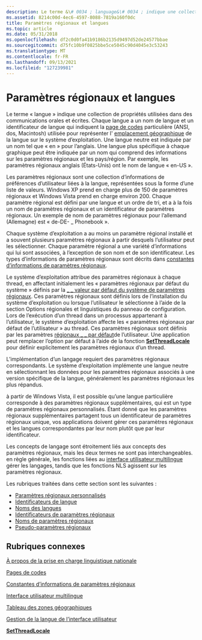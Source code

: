 ```yaml
---
description: Le terme &\# 0034 ; language&\# 0034 ; indique une collection de propriétés utilisées dans des communications orales et écrites.
ms.assetid: 8214c00d-4ec6-4597-8088-7819a160f0dc
title: Paramètres régionaux et langues
ms.topic: article
ms.date: 05/31/2018
ms.openlocfilehash: df2c0d0fa41b9186b2135d9497d52de24577bbae
ms.sourcegitcommit: d75fc10b9f0825bbe5ce5045c90d4045e3c53243
ms.translationtype: MT
ms.contentlocale: fr-FR
ms.lasthandoff: 09/13/2021
ms.locfileid: "127239981"
---
```

# <a name="locales-and-languages"></a>Paramètres régionaux et langues

Le terme « langue » indique une collection de propriétés utilisées dans des communications orales et écrites. Chaque langue a un nom de langue et un identificateur de langue qui indiquent la [page de codes](code-pages.md) particulière (ANSI, dos, Macintosh) utilisée pour représenter l' [emplacement géographique](table-of-geographical-locations.md) de la langue sur le système d’exploitation. Une langue neutre est indiquée par un nom tel que « en » pour l’anglais. Une langue plus spécifique à chaque graphique peut être indiquée par un nom qui comprend des informations sur les paramètres régionaux et les pays/région. Par exemple, les paramètres régionaux anglais (États-Unis) ont le nom de langue « en-US ».

Les paramètres régionaux sont une collection d’informations de préférences d’utilisateur liées à la langue, représentées sous la forme d’une liste de valeurs. Windows XP prend en charge plus de 150 de paramètres régionaux et Windows Vista prend en charge environ 200. Chaque paramètre régional est défini par une langue et un ordre de tri, et a à la fois un nom de paramètres régionaux et un identificateur de paramètres régionaux. Un exemple de nom de paramètres régionaux pour l’allemand (Allemagne) est « de-DE- \_ Phonebook ».

Chaque système d’exploitation a au moins un paramètre régional installé et a souvent plusieurs paramètres régionaux à partir desquels l’utilisateur peut les sélectionner. Chaque paramètre régional a une variété d’informations qui lui sont associées, à l’exception de son nom et de son identificateur. Les types d’informations de paramètres régionaux sont décrits dans [constantes d’informations de paramètres régionaux](locale-information-constants.md).

Le système d’exploitation attribue des paramètres régionaux à chaque thread, en affectant initialement les « paramètres régionaux par défaut du système » définis par la [ \_ \_ valeur par défaut du système de paramètres régionaux](locale-system-default.md). Ces paramètres régionaux sont définis lors de l’installation du système d’exploitation ou lorsque l’utilisateur le sélectionne à l’aide de la section Options régionales et linguistiques du panneau de configuration. Lors de l’exécution d’un thread dans un processus appartenant à l’utilisateur, le système d’exploitation affecte les « paramètres régionaux par défaut de l’utilisateur » au thread. Ces paramètres régionaux sont définis par les paramètres [régionaux \_ \_ par défaut](locale-user-default.md)de l’utilisateur. Une application peut remplacer l’option par défaut à l’aide de la fonction [**SetThreadLocale**](/windows/desktop/api/Winnls/nf-winnls-setthreadlocale) pour définir explicitement les paramètres régionaux d’un thread.

L’implémentation d’un langage requiert des paramètres régionaux correspondants. Le système d’exploitation implémente une langue neutre en sélectionnant les données pour les paramètres régionaux associés à une version spécifique de la langue, généralement les paramètres régionaux les plus répandus.

à partir de Windows Vista, il est possible qu’une langue particulière corresponde à des paramètres régionaux supplémentaires, qui est un type de paramètres régionaux personnalisés. Étant donné que les paramètres régionaux supplémentaires partagent tous un identificateur de paramètres régionaux unique, vos applications doivent gérer ces paramètres régionaux et les langues correspondantes par leur nom plutôt que par leur identificateur.

Les concepts de langage sont étroitement liés aux concepts des paramètres régionaux, mais les deux termes ne sont pas interchangeables. en règle générale, les fonctions liées au [interface utilisateur multilingue](multilingual-user-interface.md) gérer les langages, tandis que les fonctions NLS agissent sur les paramètres régionaux.

Les rubriques traitées dans cette section sont les suivantes :

-   [Paramètres régionaux personnalisés](custom-locales.md)
-   [Identificateurs de langue](language-identifiers.md)
-   [Noms des langues](language-names.md)
-   [Identificateurs de paramètres régionaux](locale-identifiers.md)
-   [Noms de paramètres régionaux](locale-names.md)
-   [Pseudo-paramètres régionaux](pseudo-locales.md)

## <a name="related-topics"></a>Rubriques connexes

<dl> <dt>

[À propos de la prise en charge linguistique nationale](about-national-language-support.md)
</dt> <dt>

[Pages de codes](code-pages.md)
</dt> <dt>

[Constantes d’informations de paramètres régionaux](locale-information-constants.md)
</dt> <dt>

[Interface utilisateur multilingue](multilingual-user-interface.md)
</dt> <dt>

[Tableau des zones géographiques](table-of-geographical-locations.md)
</dt> <dt>

[Gestion de la langue de l’interface utilisateur](user-interface-language-management.md)
</dt> <dt>

[**SetThreadLocale**](/windows/desktop/api/Winnls/nf-winnls-setthreadlocale)
</dt> </dl>

 

 



